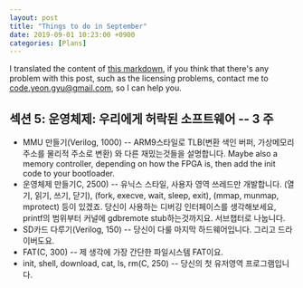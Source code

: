 ```yaml
---
layout: post
title: "Things to do in September"
date: 2019-09-01 10:23:00 +0900
categories: [Plans]
---
```


I translated the content of [this markdown](https://github.com/geohot/fromthetransistor), if you think that there's any problem with this post, such as the licensing problems, contact me to code.yeon.gyu@gmail.com, so I can help you.

## 섹션 5: 운영체제: 우리에게 허락된 소프트웨어 -- 3 주

- MMU 만들기(Verilog, 1000) -- ARM9스타일로 TLB(변환 색인 버퍼, 가상메모리주소를 물리적 주소로 변환) 와 다른 재밌는것들을 설명합니다. Maybe also a memory controller, depending on how the FPGA is, then add the init code to your bootloader.
- 운영체제 만들기C, 2500) -- 유닉스 스타일, 사용자 영역 쓰레드만 개발합니다. (열기, 읽기, 쓰기, 닫기), (fork, execve, wait, sleep, exit), (mmap, munmap, mprotect) 등이 있겠죠. 당신이 사용하는 디버깅 인터페이스를 생각해보세요, printf의 범위부터 커널에 gdbremote stub하는것까지요. 서브챕터로 나눕니다.
- SD카드 다루기(Verilog, 150) -- 당신이 다룰 마지막 하드웨어입니다. 그리고 드라이버도요.
- FAT(C, 300) -- 제 생각에 가장 간단한 파일시스템 FAT이요.
- init, shell, download, cat, ls, rm(C, 250) -- 당신의 첫 유저영역 프로그램입니다.
